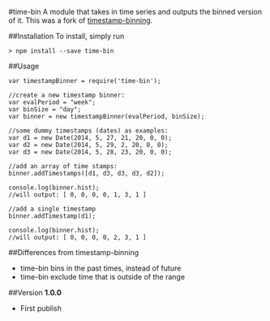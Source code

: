 #time-bin
A module that takes in time series and outputs the binned version of it. This was a fork of [timestamp-binning](https://github.com/belici/timestamp-binning).

##Installation
To install, simply run

    > npm install --save time-bin

##Usage

    var timestampBinner = require('time-bin');
         
    //create a new timestamp binner:
    var evalPeriod = "week";
    var binSize = "day";
    var binner = new timestampBinner(evalPeriod, binSize);
    
    //some dummy timestamps (dates) as examples:
    var d1 = new Date(2014, 5, 27, 21, 20, 0, 0);
    var d2 = new Date(2014, 5, 29, 2, 20, 0, 0);
    var d3 = new Date(2014, 5, 28, 23, 20, 0, 0);
    
    //add an array of time stamps:
    binner.addTimestamps([d1, d3, d3, d3, d2]);
    
    console.log(binner.hist);
    //will output: [ 0, 0, 0, 0, 1, 3, 1 ]
    
    //add a single timestamp
    binner.addTimestamp(d1);
    
    console.log(binner.hist);
    //will output: [ 0, 0, 0, 0, 2, 3, 1 ]

##Differences from timestamp-binning
* time-bin bins in the past times, instead of future
* time-bin exclude time that is outside of the range

##Version
**1.0.0**
* First publish
